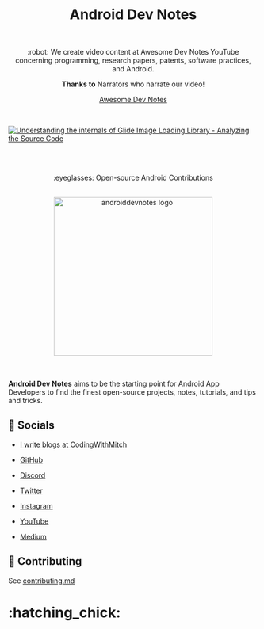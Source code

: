 <h1 align="center">Android Dev Notes</h1>

</br>

<p align="center">
:robot: We create video content at Awesome Dev Notes YouTube concerning programming, research papers, patents, software practices, and Android. 

</p>

<div align="center">

**Thanks to** Narrators who narrate our video!

</div>

<div align="center">

[Awesome Dev Notes](https://www.youtube.com/c/awesomedevnotes)

</div>

<br>

[![Understanding the internals of Glide Image Loading Library - Analyzing the Source Code](https://i.imgur.com/ETr5pG8.png)](http://www.youtube.com/watch?v=3o1kGd708a4 "Understanding the internals of Glide Image Loading Library - Analyzing the Source Code")

<br><br>

<p align="center">
:eyeglasses: Open-source Android Contributions
</p>

<br>

<div align="center">
	<img width="320px" src="https://raw.githubusercontent.com/androiddevnotes/androiddevnotes/master/assets/androiddevnotes.png" alt="androiddevnotes logo"></img>   
</div>

<br>

<br>

**Android Dev Notes** aims to be the starting point for Android App Developers to find the finest open-source projects, notes, tutorials, and tips and tricks.

## :santa: Socials

- [I write blogs at CodingWithMitch](http://codingwithmitch.com/blog/)

- [GitHub](https://github.com/androiddevnotes)

- [Discord](https://discord.gg/vBnEhuC)

- [Twitter](https://twitter.com/androiddevnotes)

- [Instagram](https://www.instagram.com/androiddevnotes)

- [YouTube](https://www.youtube.com/channel/UCQATLaT0xKkSm-KKVQzpu0Q)

- [Medium](https://medium.com/@androiddevnotes)

## :memo: Contributing

See [contributing.md](https://github.com/androiddevnotes/androiddevnotes/blob/master/contributing.md)

<h1>:hatching_chick:</h1>